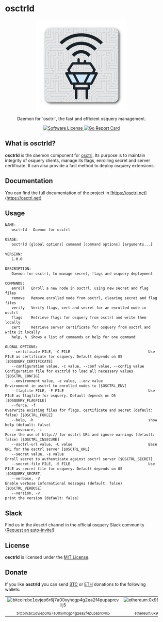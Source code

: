# osctrld

<p align="center">
  <img alt="osctrld" src="logo.png" width="300" />
  <p align="center">
    Daemon for `osctrl`, the fast and efficient osquery management.
  </p>
  <p align="center">
    <a href="https://github.com/jmpsec/osctrld/blob/master/LICENSE">
      <img alt="Software License" src="https://img.shields.io/badge/license-MIT-green?style=flat-square&fuckgithubcache=1">
    </a>
    <a href="https://goreportcard.com/report/github.com/jmpsec/osctrld">
      <img alt="Go Report Card" src="https://goreportcard.com/badge/github.com/jmpsec/osctrld?style=flat-square&fuckgithubcache=1">
    </a>
  </p>
</p>

## What is osctrld?

**osctrld** is  the daemon component for [osctrl](https://osctrl.net). Its purpose is to maintain integrity of osquery clients, manage its flags, enrolling secret and server certificate. It can also provide a fast method to deploy osquery extensions.

## Documentation

You can find the full documentation of the project in [https://osctrl.net](https://osctrl.net)

## Usage

```shell
NAME:
   osctrld - Daemon for osctrl

USAGE:
   osctrld [global options] command [command options] [arguments...]

VERSION:
   1.0.0

DESCRIPTION:
   Daemon for osctrl, to manage secret, flags and osquery deployment

COMMANDS:
   enroll   Enroll a new node in osctrl, using new secret and flag files
   remove   Remove enrolled node from osctrl, clearing secret and flag files
   verify   Verify flags, cert and secret for an enrolled node in osctrl
   flags    Retrieve flags for osquery from osctrl and write them locally
   cert     Retrieve server certificate for osquery from osctrl and write it locally
   help, h  Shows a list of commands or help for one command

GLOBAL OPTIONS:
   --certificate FILE, -C FILE                                    Use FILE as certificate for osquery. Default depends on OS [$OSQUERY_CERTIFICATE]
   --configuration value, -c value, --conf value, --config value  Configuration file for osctrld to load all necessary values [$OSCTRL_CONFIG]
   --environment value, -e value, --env value                     Environment in osctrl to enrolled nodes to [$OSCTRL_ENV]
   --flagfile FILE, -F FILE                                       Use FILE as flagfile for osquery. Default depends on OS [$OSQUERY_FLAGFILE]
   --force, -f                                                    Overwrite existing files for flags, certificate and secret (default: false) [$OSCTRL_FORCE]
   --help, -h                                                     show help (default: false)
   --insecure, -i                                                 Force the use of http:// for osctrl URL and ignore warnings (default: false) [$OSCTRL_INSECURE]
   --osctrl-url value, -U value                                   Base URL for the osctrl server [$OSCTRL_URL]
   --secret value, -s value                                       Enroll secret to authenticate against osctrl server [$OSCTRL_SECRET]
   --secret-file FILE, -S FILE                                    Use FILE as secret file for osquery. Default depends on OS [$OSQUERY_SECRET]
   --verbose, -V                                                  Enable verbose informational messages (default: false) [$OSCTRL_VERBOSE]
   --version, -v                                                  print the version (default: false)
```

## Slack

Find us in the #osctrl channel in the official osquery Slack community ([Request an auto-invite!](https://join.slack.com/t/osquery/shared_invite/zt-h29zm0gk-s2DBtGUTW4CFel0f0IjTEw))

## License

**osctrld** is licensed under the [MIT License](https://github.com/jmpsec/osctrl/blob/master/LICENSE).

## Donate

If you like **osctrld** you can send [BTC](bitcoin:bc1qvjep6r6j7a00xyhcgp4g2ea2f4pupaprcvllj5) or [ETH](ethereum:0x99e211251fca06286596498823Fd0a48785B64eB) donations to the following wallets:

<table>
  <tr align="center">
    <td><img alt="bitcoin:bc1qvjep6r6j7a00xyhcgp4g2ea2f4pupaprcvllj5" src="https://osctrl.net/btc.png" width="175" title="bitcoin:bc1qvjep6r6j7a00xyhcgp4g2ea2f4pupaprcvllj5"/></td>
    <td><img alt="ethereum:0x99e211251fca06286596498823Fd0a48785B64eB" src="https://osctrl.net/eth.png" width="175" title="ethereum:0x99e211251fca06286596498823Fd0a48785B64eB"/></td>
  </tr>
  <tr align="center">
    <td><sub>bitcoin:bc1qvjep6r6j7a00xyhcgp4g2ea2f4pupaprcvllj5</sub></td>
    <td><sub>ethereum:0x99e211251fca06286596498823Fd0a48785B64eB</sub></td>
  </tr>
</table>

